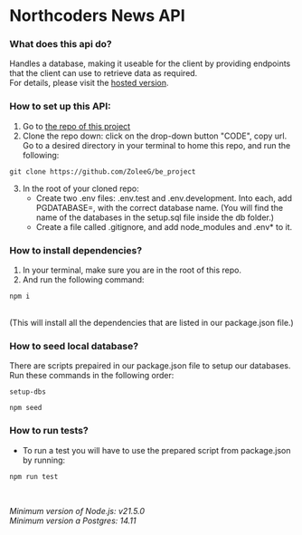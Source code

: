 # Northcoders News API
### What does this api do?

Handles a database, making it useable for the client by providing endpoints that the client can use to retrieve data as required.  
For details, please visit the [hosted version](https://be-project-7l6i.onrender.com/api).


### How to set up this API:

1) Go to [the repo of this project](https://github.com/ZoleeG/be_project)
2) Clone the repo down: click on the drop-down button "CODE", copy url. Go to a desired directory in your terminal to home this repo, and run the following:<br> 
```
git clone https://github.com/ZoleeG/be_project
```
3) In the root of your cloned repo:<br>
    - Create two .env files: .env.test and .env.development. Into each, add PGDATABASE=, with the correct database name. (You will find the name of the databases in the setup.sql file inside the db folder.)
    - Create a file called .gitignore, and add node_modules and .env* to it.


### How to install dependencies?

1) In your terminal, make sure you are in the root of this repo.
2) And run the following command:<br>
```
npm i
```
<br>
(This will install all the dependencies that are listed in our package.json file.)

### How to seed local database?

There are scripts prepaired in our package.json file to setup our databases.
Run these commands in the following order:
```
setup-dbs
```
```
npm seed
```

### How to run tests?

- To run a test you will have to use the prepared script from package.json by running:
```
npm run test
```  
<br>
  
 *Minimum version of Node.js: v21.5.0* <br> 
 *Minimum version a Postgres: 14.11*